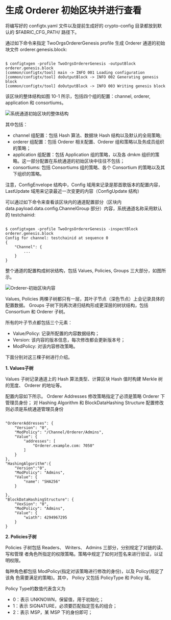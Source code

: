 # 生成 Orderer 初始区块并进行查看

将编写好的 configtx.yaml 文件以及提前生成好的 crypto-config 目录都放到默认的 $FABRIC_CFG_PATH/ 路径下。

通过如下命令来指定 TwoOrgsOrdererGenesis profile 生成 Orderer 通道的初始块文件 orderer.genesis.block: 

```

$ configtxgen -profile TwoOrgsOrdererGenesis -outputBlock orderer.genesis.block
[common/configtx/tool] main -> INFO 001 Loading configuration
[common/configtx/tool] doOutputBlock -> INFO 002 Generating genesis block
[common/configtx/tool] doOutputBlock -> INFO 003 Writing genesis block

```

该区块的整体结构如图 10-1 所示，包括四个组的配置：channel, orderer, application 和 consortiums。


![系统通道初始区块的整体结构](http://oioe30uk4.bkt.clouddn.com/%E7%B3%BB%E7%BB%9F%E9%80%9A%E9%81%93%E5%88%9D%E5%A7%8B%E5%8C%BA%E5%9D%97%E7%9A%84%E6%95%B4%E4%BD%93%E7%BB%93%E6%9E%84.png)


其中包括：

- channel 组配置：包括 Hash 算法、数据块 Hash 结构以及默认的全局策略;
- orderer 组配置：包括 Orderer 相关配置、Orderer 组和策略以及务成员组织 的策略；
- application 组配置：包括 Application 组的策略，以及各 dmkm 组织的策略。这一部分配置在系统通道的初始区块中往往不包括；
- consortiums: 包括 Consortiums 组的策略、各个 Consortium 的策略以及其下组织的策略。

注意，ConfigEnvelope 结构中，Config 域用来记录是那首歌版本的配置内容，LastUpdate 域用来记录最近一次变更的内容（ConfigUpdate 结构）

可以通过如下命令来查看该区块内的通道配置部分（区块内 data.payload.data.config.ChannelGroup 部分）内容，系统通道名称采用默认的 testchainid:

```

$ configtxgen -profile TwoOrgsOrdererGenesis -inspectBlock orderer.genesis.block 
Config for channel: testchainid at sequence 0
{
    "Channel": {
        ...
    }
}
```

整个通道的配置构成树状结构，包括 Values, Policies, Groups 三大部分，如图所示。

![Orderer-初始区块内容](http://oioe30uk4.bkt.clouddn.com/Orderer-%E5%88%9D%E5%A7%8B%E5%8C%BA%E5%9D%97%E5%86%85%E5%AE%B9.png)

Values, Policies 两棵子树都只有一层，其叶子节点（深色节点）上会记录具体的配置数据。 Groups 子树下则再次递归结构形成更深层的树状结构，包括 Consortium 和 Orderer 子树。

所有的叶子节点都包括三个元素：

- Value/Policy: 记录所配置的内容数据结构；
- Version: 该内容的版本信息，每次修改都会更新版本号；
- ModPolicy: 对该内容修改策略。

下面分别对这三棵子树进行介绍。

**1. Values子树**

Values 子树记录通道上的 Hash 算法类型、计算区块 Hash 值时构建 Merkle 树的宽度、
Orderer 的地址等。

配置内容如下所示。 Orderer Addresses 修改策略指定了必须是策略 Orderer 下管理员身份；
对 Hashing Algorithm 和 BlockDataHashing Structure 配置修改则必须是系统通道管理员身份

```

"OrdererAddresses": {
    "Version": "0",
    "ModPolicy": "/Channel/Orderer/Admins",
    "Value": {
        "addresses": [
            "Orderer.example.com: 7050"
        ]
    }
},
"HashingAlgorithm":{
    "Version":"0",
    "ModPolicy": "Admins",
    "Value": {
        "name": "SHA256"
    }

},
"BlockDataHashingStructure": {
    "VexSion": "0",
    "ModPolicy": "Admins",
    "Value": {
        "wiath": 4294967295
    }
}

```

**2. Policies子树**

Policies 子树包括 Readers、 Writers、 Admins 三部分，分别规定了对链的读、写和管理
者角色所指定的权限策略。策略中规定了如何对签名来进行验证，以证明权限。

每种角色都包括 ModPolicy(指定对该策略进行修改的身份)，以及 Policy(规定了该角
色需要满足的策略)。其中， Policy 又包括 PolicyType 和 Policy 域。

Policy Type的数值代表含义为

- 0：表示 UNKNOWN，保留值，用于初始化；
- 1：表示 SIGNATURE，必须要匹配指定签名的组合；
- 2：表示 MSP，某 MSP 下的身份即可；

